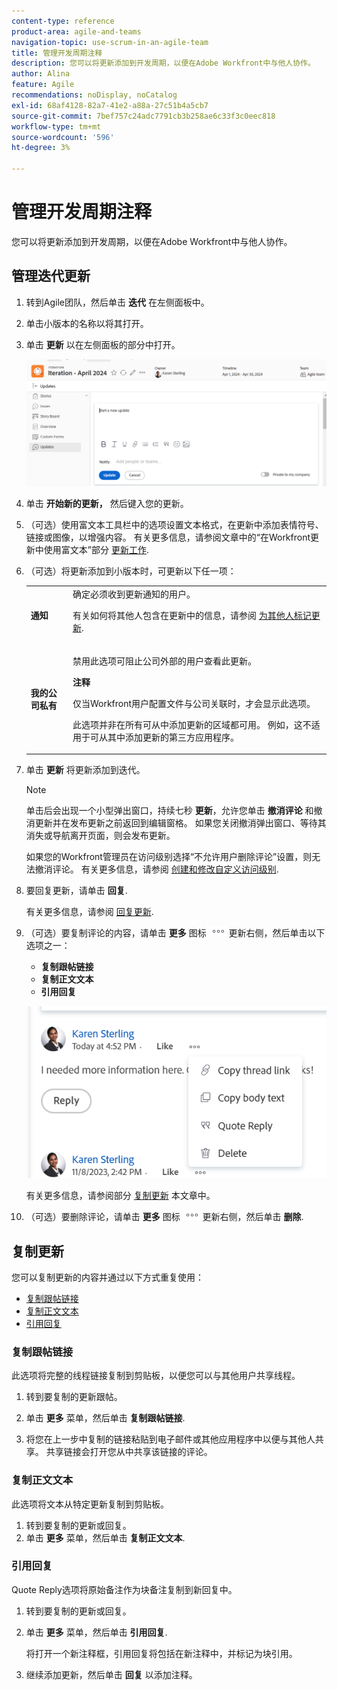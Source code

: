 ```yaml
---
content-type: reference
product-area: agile-and-teams
navigation-topic: use-scrum-in-an-agile-team
title: 管理开发周期注释
description: 您可以将更新添加到开发周期，以便在Adobe Workfront中与他人协作。
author: Alina
feature: Agile
recommendations: noDisplay, noCatalog
exl-id: 68af4128-82a7-41e2-a88a-27c51b4a5cb7
source-git-commit: 7bef757c24adc7791cb3b258ae6c33f3c0eec818
workflow-type: tm+mt
source-wordcount: '596'
ht-degree: 3%

---
```


# 管理开发周期注释

您可以将更新添加到开发周期，以便在Adobe Workfront中与他人协作。

## 管理迭代更新

1. 转到Agile团队，然后单击 **迭代** 在左侧面板中。
1. 单击小版本的名称以将其打开。
1. 单击 **更新** 以在左侧面板的部分中打开。

   ![](assets/updates-section-in-iteration.png)
1. 单击 **开始新的更新，** 然后键入您的更新。
1. （可选）使用富文本工具栏中的选项设置文本格式，在更新中添加表情符号、链接或图像，以增强内容。 有关更多信息，请参阅文章中的“在Workfront更新中使用富文本”部分 [更新工作](/help/quicksilver/workfront-basics/updating-work-items-and-viewing-updates/update-work.md).
1. （可选）将更新添加到小版本时，可更新以下任一项：

   <table style="table-layout:auto"> 
    <col> 
    <col> 
    <tbody> 
     <tr> 
      <td role="rowheader"><strong>通知</strong></td> 
      <td>确定必须收到更新通知的用户。 <p>有关如何将其他人包含在更新中的信息，请参阅 <a href="/help/quicksilver/workfront-basics/updating-work-items-and-viewing-updates/tag-others-on-updates.md">为其他人标记更新</a>.</p></td> 
     </tr> 
     <tr> 
      <td role="rowheader"><strong>我的公司私有</strong></td> 
      <td> <p>禁用此选项可阻止公司外部的用户查看此更新。</p> 
      <p><b>注释</b></p>
      <p>仅当Workfront用户配置文件与公司关联时，才会显示此选项。</p>
      <p>此选项并非在所有可从中添加更新的区域都可用。 例如，这不适用于可从其中添加更新的第三方应用程序。 </p>
      </td> 
     </tr> 
    </tbody> 
   </table>

1. 单击 **更新** 将更新添加到迭代。

   >[!NOTE]
   >
   >单击后会出现一个小型弹出窗口，持续七秒 **更新**，允许您单击 **撤消评论** 和撤消更新并在发布更新之前返回到编辑窗格。 如果您关闭撤消弹出窗口、等待其消失或导航离开页面，则会发布更新。
   >
   >如果您的Workfront管理员在访问级别选择“不允许用户删除评论”设置，则无法撤消评论。 有关更多信息，请参阅 [创建和修改自定义访问级别](/help/quicksilver/administration-and-setup/add-users/configure-and-grant-access/create-modify-access-levels.md).

1. 要回复更新，请单击 **回复**.

   有关更多信息，请参阅 [回复更新](/help/quicksilver/workfront-basics/updating-work-items-and-viewing-updates/reply-to-updates.md).

1. （可选）要复制评论的内容，请单击 **更多** 图标 ![](assets/more-icon.png) 更新右侧，然后单击以下选项之一：

   * **复制跟帖链接**
   * **复制正文文本**
   * **引用回复**

   ![](assets/copy-comment-content-in-updates-section.png)

   有关更多信息，请参阅部分 [复制更新](#copy-an-update) 本文章中。
1. （可选）要删除评论，请单击 **更多** 图标 ![](assets/more-icon.png) 更新右侧，然后单击 **删除**.

## 复制更新

您可以复制更新的内容并通过以下方式重复使用：

* [复制跟帖链接](#copy-thread-link)
* [复制正文文本](#copy-body-text)
* [引用回复](#quote-reply)

### 复制跟帖链接

此选项将完整的线程链接复制到剪贴板，以便您可以与其他用户共享线程。

1. 转到要复制的更新跟帖。

1. 单击 **更多** 菜单，然后单击 **复制跟帖链接**.

1. 将您在上一步中复制的链接粘贴到电子邮件或其他应用程序中以便与其他人共享。 共享链接会打开您从中共享该链接的评论。

### 复制正文文本

此选项将文本从特定更新复制到剪贴板。

1. 转到要复制的更新或回复。
1. 单击 **更多** 菜单，然后单击 **复制正文文本**.

### 引用回复

Quote Reply选项将原始备注作为块备注复制到新回复中。

1. 转到要复制的更新或回复。
1. 单击 **更多** 菜单，然后单击 **引用回复**.

   将打开一个新注释框，引用回复将包括在新注释中，并标记为块引用。

1. 继续添加更新，然后单击 **回复** 以添加注释。
